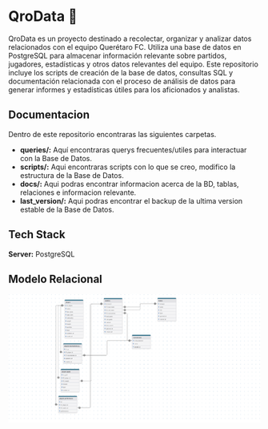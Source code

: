 
# QroData 💙

QroData es un proyecto destinado a recolectar, organizar y analizar datos relacionados con el equipo Querétaro FC. Utiliza una base de datos en PostgreSQL para almacenar información relevante sobre partidos, jugadores, estadísticas y otros datos relevantes del equipo. Este repositorio incluye los scripts de creación de la base de datos, consultas SQL y documentación relacionada con el proceso de análisis de datos para generar informes y estadísticas útiles para los aficionados y analistas.

## Documentacion

Dentro de este repositorio encontraras las siguientes carpetas.

- **queries/:** Aquí encontraras querys frecuentes/utiles para interactuar con la Base de Datos.
- **scripts/:** Aqui encontraras scripts con lo que se creo, modifico la estructura de la Base de Datos.
- **docs/:** Aqui podras encontrar informacion acerca de la BD, tablas, relaciones e informacion relevante.
- **last_version/:** Aqui podras encontrar el backup de la ultima version estable de la Base de Datos.

## Tech Stack
**Server:** PostgreSQL

## Modelo Relacional
![Imagen Modelo](https://github.com/eluisking/QroDATA/blob/main/imgs/modelo_qro_data.png?raw=true)



